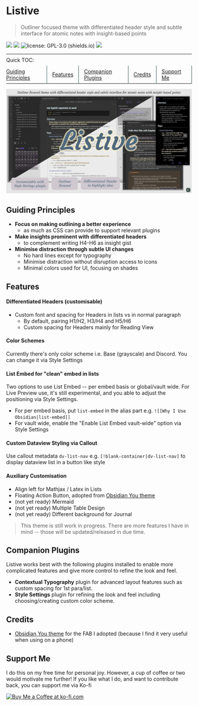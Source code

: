 # Listive
> Outliner focused theme with differentiated header style and subtle interface for atomic notes with insight-based points

![](https://img.shields.io/github/v/release/efemkay/obsidian-listive-theme)
![](https://img.shields.io/github/release-date/efemkay/obsidian-listive-theme)
![license: GPL-3.0 (shields.io)](https://img.shields.io/github/license/efemkay/obsidian-listive-theme)
![](https://img.shields.io/github/downloads/efemkay/obsidian-listive-theme/total)

<table >
<tr>
<td style="padding:0.5em 0; border:none;">Quick TOC:</td>
</tr>
<tr>
<td style="padding:0.5em 1em 0.5em 0; border: none; border-right: 1px solid DarkSlateGray">
    <a href="#guiding-principles">Guiding Principles</a>
</td>
<td style="padding:0 1em; border: none; border-right: 1px solid DarkSlateGray">
    <a href="#features">Features</a>
</td>
<td style="padding:0 1em; border: none; border-right: 1px solid DarkSlateGray">
    <a href="#companion-plugins">Companion Plugins</a>
</td>
<td style="padding:0 1em; border: none; border-right: 1px solid DarkSlateGray">
    <a href="#credits">Credits</a>
</td>
<td style="padding:0 1em; border: none; border-right: 1px solid DarkSlateGray">
    <a href="#support-me">Support Me</a>
</td>
</tr></table>

![Listive screenshot](Listive.jpg)

## Guiding Principles
- **Focus on making outlining a better experience**
    - as much as CSS can provide to support relevant plugins
- **Make insights prominent with differentiated headers**
    - to complement writing H4-H6 as insight gist
- **Minimise distraction through subtle UI changes**
    - No hard lines except for typography
    - Minimise distraction without disruption access to icons
    - Minimal colors used for UI, focusing on shades

## Features

#### Differentiated Headers (customisable)
- Custom font and spacing for Headers in lists vs in normal paragraph
    - By default, pairing H1/H2, H3/H4 and H5/H6
    - Custom spacing for Headers mainly for Reading View

#### Color Schemes
Currently there's only color scheme i.e. Base (grayscale) and Discord. You can change it via Style Settings

#### List Embed for "clean" embed in lists
Two options to use List Embed -- per embed basis or global/vault wide. For Live Preview use, it's still experimental, and you able to adjust the positioning via Style Settings.
- For per embed basis, put `list-embed` in the alias part e.g. `![[Why I Use Obsidian|list-embed]]`
- For vault wide, enable the "Enable List Embed vault-wide" option via Style Settings

#### Custom Dataview Styling via Callout
Use callout metadata `dv-list-nav` e.g. `[!blank-container|dv-list-nav]` to display dataview list in a button like style

#### Auxiliary Customisation
- Align left for Mathjax / Latex in Lists
- Floating Action Button, adopted from [Obsidian You theme](https://github.com/selfire1/obsidian-you-theme)
- (not yet ready) Mermaid
- (not yet ready) Multiple Table Design
- (not yet ready) Different background for Journal

> This theme is still work in progress. There are more features I have in mind -- those will be updated/released in due time.

## Companion Plugins
Listive works best with the following plugins installed to enable more complicated features and give more control to refine the look and feel.
- **Contextual Typography** plugin for advanced layout features such as custom spacing for 1st para/list.
- **Style Settings** plugin for refining the look and feel including choosing/creating custom color scheme.

## Credits
- [Obsidian You theme](https://github.com) for the FAB I adopted (because I find it very useful when using on a phone)

## Support Me
I do this on my free time for personal joy. However, a cup of coffee or two would motivate me further! If you like what I do, and want to contribute back, you can support me via Ko-fi

<a href='https://ko-fi.com/M4M3C77PF' target='_blank'><img height='36' style='border:0px;height:36px;' src='https://cdn.ko-fi.com/cdn/kofi1.png?v=3' border='0' alt='Buy Me a Coffee at ko-fi.com' /></a>

